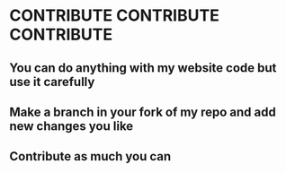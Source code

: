 # CONTRIBUTE CONTRIBUTE CONTRIBUTE

## You can do anything with my website code but use it carefully

## Make a branch in your fork of my repo and add new changes you like

## Contribute as much you can
